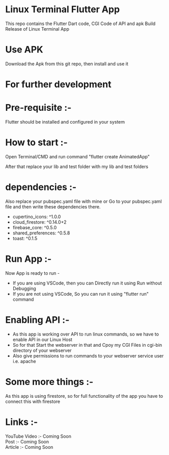 # Linux Terminal Flutter App
This repo contains the Flutter Dart code, CGI Code of API and apk Build Release of Linux Terminal App

# Use APK   
Download the Apk from this git repo, then install and use it
  
  
# For further development  
# Pre-requisite :-   
Flutter should be installed and configured in your system  

# How to start :-  
Open Terminal/CMD and run command "flutter create AnimatedApp"  
  
After that replace your lib and test folder with my lib and test folders  

# dependencies :- 
Also replace your pubspec.yaml file with mine or Go to your pubspec.yaml file and then write these dependencies there.  
- cupertino_icons: ^1.0.0
- cloud_firestore: ^0.14.0+2
- firebase_core: ^0.5.0
- shared_preferences: ^0.5.8
- toast: ^0.1.5

# Run App :-  
Now App is ready to run -   
- If you are using VSCode, then you can Directly run it using Run without Debugging  
- If you are not using VSCode, So you can run it using "flutter run" command  
  
# Enabling API :-  
- As this app is working over API to run linux commands, so we have to enable API in our Linux Host  
- So for that Start the webserver in that and Cpoy my CGI Files in cgi-bin directory of your webserver  
- Also give permissions to run commands to your webserver service user i.e. apache  
  
# Some more things :-  
As this app is using firestore, so for full functionality of the app you have to connect this with firestore  
  
# Links :-  
YouTube Video :- Coming Soon  
Post :- Coming Soon  
Article :- Coming Soon  
